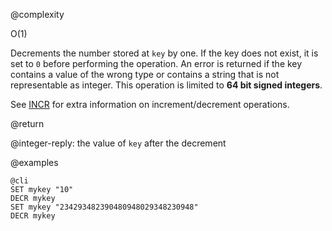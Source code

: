 @complexity

O(1)


Decrements the number stored at `key` by one.
If the key does not exist, it is set to `0` before performing the operation. An
error is returned if the key contains a value of the wrong type or contains a
string that is not representable as integer. This operation is limited to **64
bit signed integers**.

See [INCR](/commands/incr) for extra information on increment/decrement
operations.

@return

@integer-reply: the value of `key` after the decrement

@examples

    @cli
    SET mykey "10"
    DECR mykey
    SET mykey "234293482390480948029348230948"
    DECR mykey
